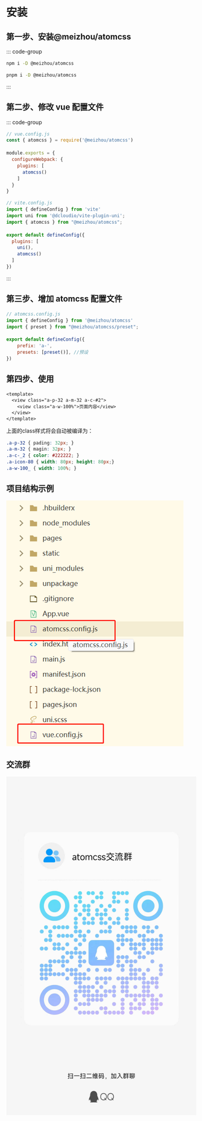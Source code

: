 # 安装
## 第一步、安装@meizhou/atomcss
::: code-group
```bash [npm]
npm i -D @meizhou/atomcss
```

```bash [pnpm]
pnpm i -D @meizhou/atomcss
```
:::
## 第二步、修改 vue 配置文件
::: code-group
```js [vue2]
// vue.config.js
const { atomcss } = require('@meizhou/atomcss')

module.exports = {
  configureWebpack: {
    plugins: [
      atomcss()
    ]
  }
}
```

```js [vue3]
// vite.config.js
import { defineConfig } from 'vite'
import uni from '@dcloudio/vite-plugin-uni';
import { atomcss } from "@meizhou/atomcss";

export default defineConfig({
  plugins: [
    uni(),
    atomcss()
  ]
})
```
:::
## 第三步、增加 atomcss 配置文件
```js
// atomcss.config.js
import { defineConfig } from '@meizhou/atomcss'
import { preset } from "@meizhou/atomcss/preset";

export default defineConfig({
    prefix: 'a-',
    presets: [preset()], //预设
})
```

## 第四步、使用

```vue
<template>
  <view class="a-p-32 a-m-32 a-c-#2">
    <view class="a-w-100%">页面内容</view>
  </view>
</template>
```
上面的class样式将会自动被编译为：
```css
.a-p-32 { pading: 32px; }
.a-m-32 { magin: 32px; }
.a-c-_2 { color: #222222; }
.a-icon-80 { width: 80px; height: 80px;}
.a-w-100_ { width: 100%; }
```

## 项目结构示例
![](uniapp_files/1.png)
## 交流群
![](uniapp_files/2.jpg)